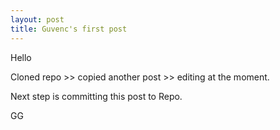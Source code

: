 ```yaml
---
layout: post
title: Guvenc's first post 
---
```


Hello 

Cloned repo >> copied another post >> editing at the moment. 

Next step is committing this post to Repo. 

GG
